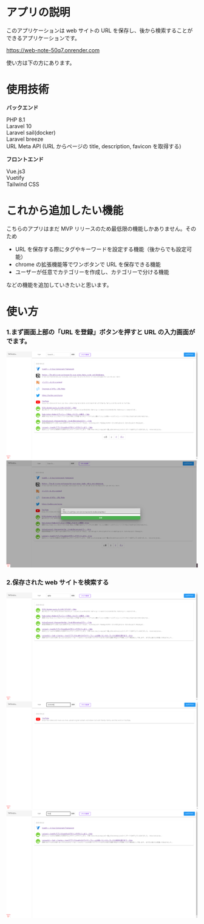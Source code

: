# アプリの説明

このアプリケーションは web サイトの URL を保存し、後から検索することができるアプリケーションです。

https://web-note-50q7.onrender.com

使い方は下の方にあります。

# 使用技術

**バックエンド**

PHP 8.1  
Laravel 10  
Laravel sail(docker)  
Laravel breeze  
URL Meta API (URL からページの title, description, favicon を取得する)

**フロントエンド**

Vue.js3  
Vuetify  
Tailwind CSS

# これから追加したい機能

こちらのアプリはまだ MVP リリースのため最低限の機能しかありません。そのため

-   URL を保存する際にタグやキーワードを設定する機能（後からでも設定可能）
-   chrome の拡張機能等でワンボタンで URL を保存できる機能
-   ユーザーが任意でカテゴリーを作成し、カテゴリーで分ける機能

などの機能を追加していきたいと思います。

# 使い方

### 1.まず画面上部の「URL を登録」ボタンを押すと URL の入力画面がでます。

![画像１](</images/%E3%82%B9%E3%82%AF%E3%83%AA%E3%83%BC%E3%83%B3%E3%82%B7%E3%83%A7%E3%83%83%E3%83%88%20(79).png>)
![画像２](</images/%E3%82%B9%E3%82%AF%E3%83%AA%E3%83%BC%E3%83%B3%E3%82%B7%E3%83%A7%E3%83%83%E3%83%88%20(80).png>)

### 2.保存された web サイトを検索する

![画像３](</images/%E3%82%B9%E3%82%AF%E3%83%AA%E3%83%BC%E3%83%B3%E3%82%B7%E3%83%A7%E3%83%83%E3%83%88%20(81).png>)
![画像４](</images/%E3%82%B9%E3%82%AF%E3%83%AA%E3%83%BC%E3%83%B3%E3%82%B7%E3%83%A7%E3%83%83%E3%83%88%20(82).png>)
![画像５](</images/%E3%82%B9%E3%82%AF%E3%83%AA%E3%83%BC%E3%83%B3%E3%82%B7%E3%83%A7%E3%83%83%E3%83%88%20(83).png>)
